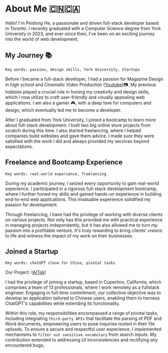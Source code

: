 # About Me 🇨🇳🇨🇦

Hello! I'm Peidong He, a passionate and driven full-stack developer based in Toronto. I recently graduated with a Computer Science degree from York University in 2023, and ever since then, I've been on an exciting journey into the world of web development.

<script setup>
import { VPTeamMembers } from 'vitepress/theme'

const members = [
  {
    avatar: 'https://avatars.githubusercontent.com/u/38892121?s=400&u=e47f8731eed4db3492463c84cc9100ce030b81cd&v=4',
    name: 'Peidong He',
    title: 'Full-Stack Engineer',
    links: [
      { icon: 'linkedin', link: 'https://www.linkedin.com/in/peidong-he/' },
      { icon: 'github', link: 'https://github.com/Thomasbulls' },
    ]
  }
]
</script>

<VPTeamMembers size="small" :members="members" />

## My Journey  :books:
`Key words: passion, design skills, York University, Startups`

Before I became a full-stack developer, I had a passion for Magazine Design in high school and Cinematic Video Production ([Youtube](https://www.youtube.com/channel/UCrs_RN_QteNtzQSt0ebY-QA)):camera:. My previous hobbies played a crucial role in honing my creativity and design skills, which I now utilize to craft user-friendly and visually appealing web applications. I am also a gamer  :video_game:, with a deep love for computers and design, which eventually led me to become a developer. 

After I graduated from York University, I joined a bootcamp to learn more about full-stack development. I built two big online store projects from scratch during this time. I also started freelancing, where I helped companies build websites and gave them advice. I made sure they were satisfied with the work I did and always provided my services beyond expectations. 
## Freelance and Bootcamp Experience
`Key words: real-world experience, freelancing`

During my academic journey, I seized every opportunity to gain real-world experience. I participated in a rigorous full-stack development bootcamp, where I further honed my skills and gained hands-on experience in building end-to-end web applications. This invaluable experience solidified my passion for development. 

Through freelancing, I have had the privilege of working with diverse clients on various projects. Not only has this provided me with practical experience in managing projects independently, but it has also allowed me to turn my passion into a profitable venture. It's truly rewarding to bring clients' visions to life and witness the impact of my work on their businesses.

## Joined a Startup
`Key words: chatGPT clone for China, pivotal tasks`

Our Project: ([AITok](https://chat.aitok.us/chat/new))

I had the privilege of joining a startup, based in Cupertino, California, which comprises a team of 13 professionals, where I work remotely as a fullstack engineer. Engaging in full-time commitment, our collective objective was to develop an application tailored to Chinese users, enabling them to harness ChatGPT's capabilities while extending its functionality.

Within this role, my responsibilities encompassed a range of pivotal tasks, including integrating `third-party APIs` that facilitate the parsing of PDF and Word documents, empowering users to pose inquiries rooted in their file uploads. To ensure a secure and respectful user experience, I implemented mechanisms to `filter out sensitive vocabulary` from search inputs. My contribution extended to addressing UI inconsistencies and rectifying any encountered bugs, 


